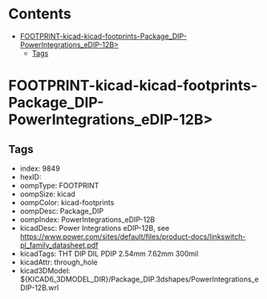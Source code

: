 



Contents
========

* [FOOTPRINT-kicad-kicad-footprints-Package_DIP-PowerIntegrations_eDIP-12B>](#footprint-kicad-kicad-footprints-package_dip-powerintegrations_edip-12b)
	* [Tags](#tags)

# FOOTPRINT-kicad-kicad-footprints-Package_DIP-PowerIntegrations_eDIP-12B>

## Tags

- index: 9849
- hexID: 
- oompType: FOOTPRINT
- oompSize: kicad
- oompColor: kicad-footprints
- oompDesc: Package_DIP
- oompIndex: PowerIntegrations_eDIP-12B
- kicadDesc: Power Integrations eDIP-12B, see https://www.power.com/sites/default/files/product-docs/linkswitch-pl_family_datasheet.pdf
- kicadTags: THT DIP DIL PDIP 2.54mm 7.62mm 300mil
- kicadAttr: through_hole
- kicad3DModel: ${KICAD6_3DMODEL_DIR}/Package_DIP.3dshapes/PowerIntegrations_eDIP-12B.wrl
